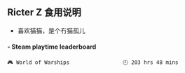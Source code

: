 ## Ricter Z 食用说明
- 喜欢猫猫，是个冇猫孤儿

<!-- steam-box start -->
#### - Steam playtime leaderboard
```text
🎮 World of Warships                 🕘 203 hrs 48 mins
```
<!-- Powered by https://github.com/YouEclipse/steam-box . -->
<!-- steam-box end -->
